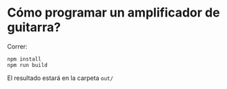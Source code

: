 # Cómo programar un amplificador de guitarra?

Correr:

```
npm install
npm run build
```

El resultado estará en la carpeta `out/`
